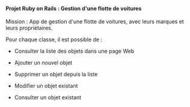 #### Projet Ruby on Rails : Gestion d'une flotte de voitures

Mission : App de gestion d'une flotte de voitures, avec leurs marques et leurs propriétaires.


Pour chaque classe, il est possible de :

* Consulter la liste des objets dans une page Web
 
* Ajouter un nouvel objet
 
* Supprimer un objet depuis la liste
 
* Modifier un objet existant
 
* Consulter un objet existant